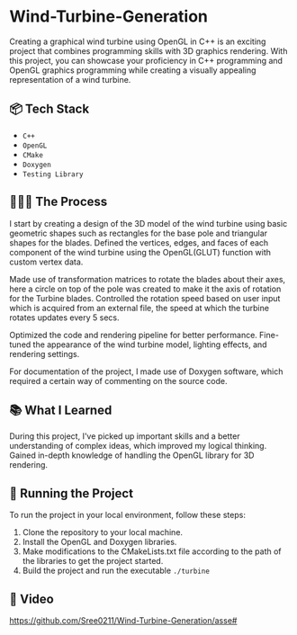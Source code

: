 # Wind-Turbine-Generation
Creating a graphical wind turbine using OpenGL in C++ is an exciting project that combines programming skills with 3D graphics rendering. With this project, you can showcase your proficiency in C++ programming and OpenGL graphics programming while creating a visually appealing representation of a wind turbine.

## 📦 Tech Stack
- `C++`
- `OpenGL`
- `CMake`
- `Doxygen`
- `Testing Library`

## 👩🏽‍🍳 The Process

I start by creating a design of the 3D model of the wind turbine using basic geometric shapes such as rectangles for the base pole and triangular shapes for the blades.
Defined the vertices, edges, and faces of each component of the wind turbine using the OpenGL(GLUT) function with custom vertex data.

Made use of transformation matrices to rotate the blades about their axes, here a circle on top of the pole was created to make it the axis of rotation for the Turbine blades. Controlled the rotation speed based on user input which is acquired from an external file, the speed at which the turbine rotates updates every 5 secs.

Optimized the code and rendering pipeline for better performance. Fine-tuned the appearance of the wind turbine model, lighting effects, and rendering settings.

For documentation of the project, I made use of Doxygen software, which required a certain way of commenting on the source code.

## 📚 What I Learned

During this project, I've picked up important skills and a better understanding of complex ideas, which improved my logical thinking. Gained in-depth knowledge of handling the OpenGL library for 3D rendering.


## 🚦 Running the Project

To run the project in your local environment, follow these steps:

1. Clone the repository to your local machine.
2. Install the OpenGL and Doxygen libraries.
3. Make modifications to the CMakeLists.txt file according to the path of the libraries to get the project started.
4. Build the project and run the executable `./turbine`

## 🍿 Video

https://github.com/Sree0211/Wind-Turbine-Generation/asse# 


